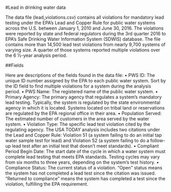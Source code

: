 #Lead in drinking water data

The data file (lead_violations.csv) contains all violations for mandatory lead testing under the EPA’s Lead and Copper Rule for public water systems across the U.S. between January 1, 2010 and June 30, 2016. The violations were reported by state and federal regulators during the 3rd quarter 2016 to EPA’s Safe Drinking Water Information System (SDWIS) database. The file contains more than 14,500 lead test violations from nearly 9,700 systems of varying size. A quarter of those systems reported multiple violations over the 6 ½-year analysis period. 

##Fields

Here are descriptions of the fields found in the data file:
•	PWS ID: The unique ID number assigned by the EPA to each public water system. Sort by the ID field to find multiple violations for a system during the analysis period. 
•	PWS Name: The registered name of the public water system.
•	Primary Agency: The primary agency that regulates a system’s mandatory lead testing. Typically, the system is regulated by the state environmental agency in which it is located. Systems located on tribal land or reservations are regulated by the EPA regional office in their area.
•	Population Served: The estimated number of customers in the area served by the water system.
•	Violation Type: The specific lead test violation cited by the regulating agency. The USA TODAY analysis includes two citations under the Lead and Copper Rule: Violation 51 (a system failing to do an initial tap water sample test for lead) and Violation 52 (a system failing to do a follow-up lead test after an initial test that doesn’t meet standards). 
•	Compliant Period Begin Date: The start date of the cycle in which a water system must complete lead testing that meets EPA standards. Testing cycles may vary from six months to three years, depending on the system’s test history. 
•	Compliance Status: The current status of a violation. “Open” status means the system has not completed a lead test since the citation was issued. “Returned to compliance” means the system has completed a test since the violation, fulfilling the EPA requirement.
